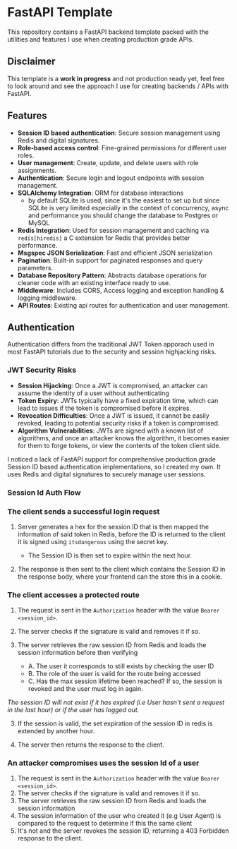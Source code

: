 # FastAPI Template

This repository contains a FastAPI backend template packed with the utilities and features I use when creating production grade APIs.

## Disclaimer

This template is a **work in progress** and not production ready yet, feel free to look around and see the approach I use for creating backends
/ APIs with FastAPI.

## Features

- **Session ID based authentication**: Secure session management using Redis and digital signatures.
- **Role-based access control**: Fine-grained permissions for different user roles.
- **User management**: Create, update, and delete users with role assignments.
- **Authentication**: Secure login and logout endpoints with session management.
- **SQLAlchemy Integration**: ORM for database interactions
  - by default SQLite is used, since it's the easiest to set up but since SQLite is very limited
    especially in the context of concurrency, async and performance you should change the database
    to Postgres or MySQL
- **Redis Integration**: Used for session management and caching via `redis[hiredis]` a C extension
  for Redis that provides better performance.
- **Msgspec JSON Serialization**: Fast and efficient JSON serialization
- **Pagination**: Built-in support for paginated responses and query parameters.
- **Database Repository Pattern**: Abstracts database operations for cleaner code with an existing
  interface ready to use.
- **Middleware**: Includes CORS, Access logging and exception handling & logging middleware.
- **API Routes**: Existing api routes for authentication and user management.

## Authentication

Authentication differs from the traditional JWT Token apporach used in most FastAPI tutorials due to the security and session highjacking risks.

### JWT Security Risks

- **Session Hijacking**: Once a JWT is compromised, an attacker can assume the identity of a user without authenticating
- **Token Expiry**: JWTs typically have a fixed expiration time, which can lead to issues if the token is compromised before it expires.
- **Revocation Difficulties**: Once a JWT is issued, it cannot be easily revoked, leading to potential security risks if a token is compromised.
- **Algorithm Vulnerabilities**: JWTs are signed with a known list of algorithms, and once an attacker knows the algorithm, it becomes easier for them
  to forge tokens, or view the contents of the token client side.

I noticed a lack of FastAPI support for comprehensive production grade Session ID based authentication implementations, so I created my own. It uses Redis and digital signatures to securely manage user sessions.

### Session Id Auth Flow

### The client sends a successful login request

1. Server generates a hex for the session ID that is then mapped the information of said token in Redis, before the ID is returned to the client it is signed using `itsdangerous` using the secret key.

   - The Session ID is then set to expire within the next hour.

2. The response is then sent to the client which contains the Session ID in the response body, where your frontend can the store this in a cookie.

### The client accesses a protected route

1. The request is sent in the `Authorization` header with the value `Bearer <session_id>`.

2. The server checks if the signature is valid and removes it if so.

3. The server retrieves the raw session ID from Redis and loads the session information before then verifying
   - A. The user it corresponds to still exists by checking the user ID
   - B. The role of the user is valid for the route being accessed
   - C. Has the max session lifetime been reached? If so, the session is revoked and
     the user must log in again.

_The session ID will not exist if it has expired (i.e User hasn't sent a request in the last hour) or if the user has logged out._

3. If the session is valid, the set expiration of the session ID in redis is extended by another hour.

4. The server then returns the response to the client.

### An attacker compromises uses the session Id of a user

1. The request is sent in the `Authorization` header with the value `Bearer <session_id>`.
2. The server checks if the signature is valid and removes it if so.
3. The server retrieves the raw session ID from Redis and loads the session information
4. The session information of the user who created it (e.g User Agent) is compared to the request
   to determine if this the same client
5. It's not and the server revokes the session ID, returning a 403 Forbidden response to the client.


